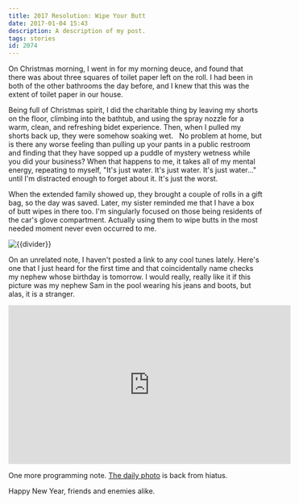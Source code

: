 ```yaml
---
title: 2017 Resolution: Wipe Your Butt
date: 2017-01-04 15:43
description: A description of my post.
tags: stories
id: 2074
---
```

On Christmas morning, I went in for my morning deuce, and found that there was about three squares of toilet paper left on the roll.  I had been in both of the other bathrooms the day before, and I knew that this was the extent of toilet paper in our house.

Being full of Christmas spirit, I did the charitable thing by leaving my shorts on the floor, climbing into the bathtub, and using the spray nozzle for a warm, clean, and refreshing bidet experience.  Then, when I pulled my shorts back up, they were somehow soaking wet.
<span class="spanEndPreview">&nbsp;</span>
No problem at home, but is there any worse feeling than pulling up your pants in a public restroom and finding that they have sopped up a puddle of mystery wetness while you did your business?  When that happens to me, it takes all of my mental energy, repeating to myself, "It's just water.  It's just water.  It's just water..." until I'm distracted enough to forget about it.  It's just the worst.

When the extended family showed up, they brought a couple of rolls in a gift bag, so the day was saved.  Later, my sister reminded me that I have a box of butt wipes in there too.  I'm singularly focused on those being residents of the car's glove compartment.  Actually using them to wipe butts in the most needed moment never even occurred to me.

<img src="/img/greenline.gif" class="greenline" alt="{{divider}}" />

On an unrelated note, I haven't posted a link to any cool tunes lately.  Here's one that I just heard for the first time and that coincidentally name checks my nephew whose birthday is tomorrow.  I would really, really like it if this picture was my nephew Sam in the pool wearing his jeans and boots, but alas, it is a stranger.

<iframe width="560" height="315" src="http://www.youtube.com/embed/JUmlQ46GFh8" frameborder="0" allowfullscreen class="aligncenter"></iframe>

One more programming note.  <a href="/dailyphoto/2017">The daily photo</a> is back from hiatus.

Happy New Year, friends and enemies alike. 